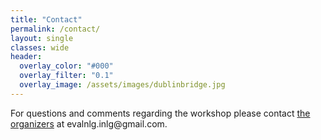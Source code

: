 ```yaml
---
title: "Contact"
permalink: /contact/
layout: single
classes: wide
header:
  overlay_color: "#000"
  overlay_filter: "0.1"
  overlay_image: /assets/images/dublinbridge.jpg
---
```


<style>.athere:before {content: '@'; }</style>
<script type="text/javascript">
function init(){
    var x = document.getElementsByClassName('contactaddr');
    for (var i = 0; i < x.length; i++){
        var sp = x[i];
        sp.innerHTML.replace(/<span.*\/span>/, '@');
        sp.innerHTML = '<a href="mailto:"' + sp.innerHTML + '">' + sp.innerHTML + '</a>';
    }
}
body.addEventListener("load", init, false);
</script>
For questions and comments regarding the workshop please contact [the organizers](/organisation) at <span class="contactaddr">evalnlg.inlg<span class="athere"></span>gmail.com</span>. 
